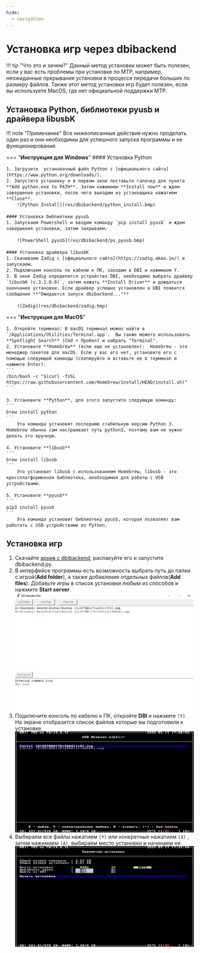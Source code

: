 ```yaml
---
hide:
  - navigation
---
```

# Установка игр через dbibackend

!!! tip "Что это и зачем?"
    Данный метод установки может быть полезен, если у вас есть проблемы при установке по MTP, например, неожиданные прерывания установки в процессе передачи больших по размеру файлов. Также этот метод установки игр будет полезен, если вы используете MacOS, где нет официальной поддержки MTP.

## Установка Python, библиотеки pyusb и драйвера libusbK

!!! note "Примечание"
    Все нижеописанные действия нужно проделать один раз и они необходимы для успешного запуска программы и ее функционирования.

=== "**Инструкция для Windows**"
    #### Установка Python

    1. Загрузите  установочный файл Python c [официального сайта](https://www.python.org/downloads/).
    2. Запустите установку и в первом окне поставьте галочку для пункта **Add python.exe to PATH**. Затем нажимаем **Install now** и ждем завершения установки, после чего выходим из установщика нажатием **Close**.
        ![Python Install](res/dbibackend/python_install.bmp)

    #### Установка библиотеки pyusb
    1. Запускаем Powershell и вводим команду `pip install pyusb` и ждем завершения установки, затем закрываем.

        ![PowerShell pyusb](res/dbibackend/ps_pyusb.bmp)

    #### Установка драйвера libusbK
    1. Скачиваем Zadig с [официального сайта](https://zadig.akeo.ie/) и запускаем.
    2. Подключаем консоль по кабелю к ПК, заходим в DBI и нажимаем Y.
    3. В окне Zadig определится устройство DBI, необходимо выбрать драйвер `libusbK (v.3.1.0.0)`, затем нажать **Install Driver** и дождаться окончания установки. Если драйвер успешно установлен в DBI появится сообщение **"Ожидается запуск dbibackend..."**
    
        ![Zadig](res/dbibackend/zadig.bmp)

=== "**Инструкция для MacOS**"

    1. Откройте терминал: В macOS терминал можно найти в `/Applications/Utilities/Terminal.app`.  Вы также можете использовать **Spotlight Search** (Cmd + Пробел) и набрать "Terminal".
    2. Установите **Homebrew** (если еще не установлен):  Homebrew - это менеджер пакетов для macOS. Если у вас его нет, установите его с помощью следующей команды (скопируйте и вставьте ее в терминал и нажмите Enter):
    ```
    /bin/bash -c "$(curl -fsSL https://raw.githubusercontent.com/Homebrew/install/HEAD/install.sh)"
    ```

    3. Установите **Python**, для этого запустите следующую команду:
    ```
    brew install python
    ```
        Эта команда установит последнюю стабильную версию Python 3.  Homebrew обычно сам настраивает путь python3, поэтому вам не нужно делать это вручную.

    4. Установите **libusb**
    ```
    brew install libusb
    ```    
        Это установит libusb с использованием Homebrew, libusb - это кроссплатформенная библиотека, необходимая для работы с USB устройствами.

    5. Установите **pyusb**
    ```
    pip3 install pyusb
    ```    
        Эта команда установит библиотеку pyusb, которая позволяет вам работать с USB-устройствами из Python.


## Установка игр
1. Скачайте [архив с dbibackend](res/dbibackend/dbibackend.zip), распакуйте его и запустите dbibackend.py.
2. В интерфейсе программы есть возможность выбрать путь до папки с игрой(**Add folder**), а также добавление отдельных файлов(**Add files**). Добавьте игры в список установки любым из способов и нажмите **Start server**.
![DBI PC](res/dbibackend/dbi_pc.bmp)
3. Подключите консоль по кабелю к ПК, откройте **DBI** и нажмите `(Y)`. На экране отобразится список файлов которые вы подготовили к установке.
![DBI List](res/dbibackend/dbi_list.bmp)
5. Выбираем все файлы нажатием `(Y)` или конкретные нажатием `(X)` , затем нажимаем `(A)`, выбираем место установки и начинаем ее.
![DBI Parameters](res/dbibackend/dbi_param.bmp)
